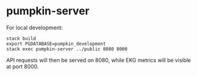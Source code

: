 # pumpkin-server


For local development:

```
stack build
export PGDATABASE=pumpkin_development
stack exec pumpkin-server ../public 8080 8000
```

API requests will then be served on 8080, while EKG metrics will be visible at port 8000.
